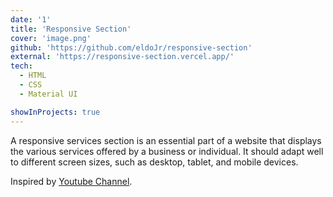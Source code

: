 ```yaml
---
date: '1'
title: 'Responsive Section'
cover: 'image.png'
github: 'https://github.com/eldoJr/responsive-section'
external: 'https://responsive-section.vercel.app/'
tech:
  - HTML
  - CSS
  - Material UI

showInProjects: true
---
```


A responsive services section is an essential part of a website that displays the various services offered by a business or individual. It should adapt well to different screen sizes, such as desktop, tablet, and mobile devices.

Inspired by [Youtube Channel]().
